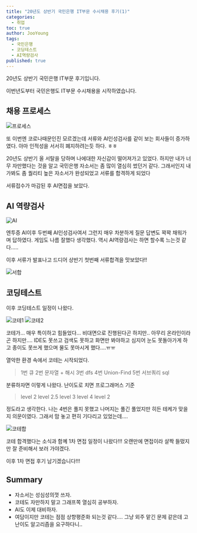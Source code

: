 ```yaml
---
title: "20년도 상반기 국민은행 IT부문 수시채용 후기(1)"
categories: 
  - 취업
toc: true
author: JooYoung
tags: 
  - 국민은행
  - 코딩테스트
  - AI역량검사
published: true
---
```


20년도 상반기 국민은행 IT부문 후기입니다. 

이번년도부터 국민은행도 IT부문 수시채용을 시작하였습니다. 
## 채용 프로세스 

![프로세스](/assets/images/취준/국은_채용프로세스.png)

또 이번엔 코로나때문인진 모르겠는데 서류와 AI인성검사를 같이 보는 회사들이 증가하였다. 아마 인적성을 서서히 폐지하려는듯 하다. ㅎㅎ 

20년도 상반기 올 서탈을 당하며 나에대한 자신감이 떨어져가고 있었다. 하지만 내가 너무 자만했다는 것을 알고 국민은행 자소서는 좀 많이 열심히 썼던거 같다. 그래서인지 내가봐도 좀 퀄리티 높은 자소서가 완성되었고 서류를 합격하게 되었다

서류접수가 마감된 후 AI면접을 보았다. 
## AI 역량검사 
![AI](/assets/images/취준/국은_AI.png)

엔투증 AI이후 두번째 AI인성검사여서 그런지 매우 차분하게 질문 답변도 꽉꽉 채워가며 답하였다. 게임도 나름 잘했다 생각했다. 역시 AI역량검사는 하면 할수록 느는것 같다.....

이후 서류가 발표나고 드디어 상반기 첫번째 서류합격을 맛보았다!! 

![서합](/assets/images/취준/국민_서합.png)

## 코딩테스트
이후 코딩테스트 일정이 나왔다. 

![코테1](/assets/images/취준/국은_코테1.png)
![코테2](/assets/images/취준/국은_코테2.png)

코테가... 매우 특이하고 힘들었다... 비대면으로 진행된다곤 하지만.. 아무리 온라인이라곤 하지만.... IDE도 못쓰고 검색도 못하고 화면만 봐야하고 심지어 눈도 못돌아가게 하고 종이도 못쓰게 했으며 물도 못마시게 했다....ㅠㅠ

열악한 환경 속에서 코테는 시작되었다. 

> 1번 큐 2번 문자열 + 해시 3번 dfs 4번 Union-Find 5번 서브쿼리 sql

분류하자면 이렇게 나왔다. 난이도로 치면 프로그래머스 기준
> level 2 level 2.5 level 3 level 4 level 2

정도라고 생각한다. 나는 4번은 풀지 못했고 나머지는 풀긴 풀었지만 히든 테케가 맞을지 의문이였다. 그래서 맘 놓고 편히 기다리고 있었는데....

![코테합](/assets/images/취준/국은_면접.png)

코테 합격했다는 소식과 함꼐 1차 면접 일정이 나왔다!!! 오랜만에 면접이라 살짝 들떴지만 잘 준비해서 보러 가야겠다. 

이후 1차 면접 후기 남기겠습니다!!! 


## Summary
- 자소서는 성심성의껏 쓰자. 
- 코테도 자만하지 말고 그래프쪽 열심히 공부하자. 
- AI도 이제 대비하자.
- 여담이지만 코테는 점점 상향평준화 되는것 같다.... 그냥 외주 맡긴 문제 같은데 고난이도 알고리즘을 요구하다니..
